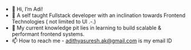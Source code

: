 - 👋 Hi, I’m Adi!
- 💼 A self taught Fullstack developer with an inclination towards Frontend Technologies ( not limited to UI .-.)
- 🌱 My current knowledge pit lies in learning to build scalable & performant frontend systems.
- 📫 How to reach me - adithyasuresh.ak@gmail.com is my email ID

<!---
adi-0104/adi-0104 is a ✨ special ✨ repository because its `README.md` (this file) appears on your GitHub profile.
You can click the Preview link to take a look at your changes.
--->
